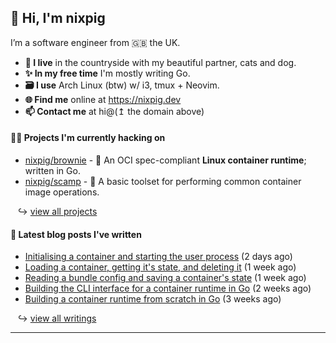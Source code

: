 ## 🐽 Hi, I'm nixpig

I’m a software engineer from 🇬🇧 the UK.

- **🏡 I live** in the countryside with my beautiful partner, cats and dog.
- **✨ In my free time** I'm mostly writing Go. 
- **🗃️ I use** Arch Linux (btw) w/ i3, tmux + Neovim.
- **🌐 Find me** online at https://nixpig.dev
- **📫 Contact me** at hi@(↥ the domain above)

#### 👨‍💻 Projects I'm currently hacking on

- [nixpig/brownie](https://github.com/nixpig/brownie) - 🍪 An OCI spec-compliant **Linux container runtime**; written in Go.
- [nixpig/scamp](https://github.com/nixpig/scamp) - 🍤 A basic toolset for performing common container image operations.

&nbsp;&nbsp; ↪ [view all projects](https://github.com/nixpig?tab=repositories&q=&type=public&language=&sort=stargazers)



#### 📝 Latest blog posts I've written


- [Initialising a container and starting the user process](https://nixpig.dev/posts/initialising-starting-container/) (2 days ago)
- [Loading a container, getting it&#39;s state, and deleting it](https://nixpig.dev/posts/loading-deleting-container-state/) (1 week ago)
- [Reading a bundle config and saving a container&#39;s state](https://nixpig.dev/posts/bundle-config-container-state/) (1 week ago)
- [Building the CLI interface for a container runtime in Go](https://nixpig.dev/posts/container-runtime-oci-cli/) (2 weeks ago)
- [Building a container runtime from scratch in Go](https://nixpig.dev/posts/container-runtime-introduction/) (3 weeks ago)

&nbsp;&nbsp; ↪ [view all writings](https://nixpig.dev/posts/)

--- 

